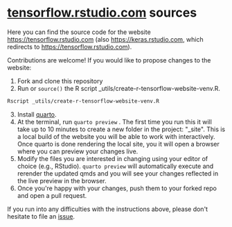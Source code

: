 # [tensorflow.rstudio.com](https://tensorflow.rstudio.com) sources

Here you can find the source code for the website https://tensorflow.rstudio.com (also https://keras.rstudio.com, which redirects to https://tensorflow.rstudio.com).

Contributions are welcome!
If you would like to propose changes to the website:

1.  Fork and clone this repository
2.  Run or `source()` the R script \_utils/create-r-tensorflow-website-venv.R.

``` bash
Rscript _utils/create-r-tensorflow-website-venv.R
```

3.  Install [quarto](https://quarto.org/docs/get-started/).
4.  At the terminal, run `quarto preview` . The first time you run this it will take up to 10 minutes to create a new folder in the project: "\_site". This is a local build of the website you will be able to work with interactively. Once quarto is done rendering the local site, you it will open a browser where you can preview your changes live.
5.  Modify the files you are interested in changing using your editor of choice (e.g., RStudio). `quarto preview` will automatically execute and rerender the updated qmds and you will see your changes reflected in the live preview in the browser.
6.  Once you're happy with your changes, push them to your forked repo and open a pull request.

If you run into any difficulties with the instructions above, please don't hesitate to file an [issue](https://github.com/rstudio/tensorflow.rstudio.com/issues/new).
